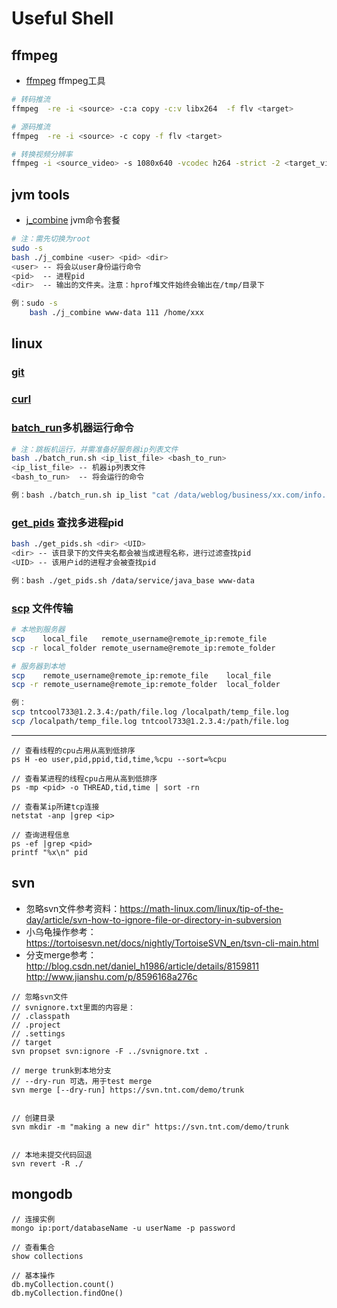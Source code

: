 # Useful Shell

## ffmpeg
+ [ffmpeg](https://www.ffmpeg.org/ffmpeg.html) ffmpeg工具
```bash
# 转码推流
ffmpeg  -re -i <source> -c:a copy -c:v libx264  -f flv <target>

# 源码推流
ffmpeg  -re -i <source> -c copy -f flv <target>

# 转换视频分辨率
ffmpeg -i <source_video> -s 1080x640 -vcodec h264 -strict -2 <target_video>
```

## jvm tools
+ [j_combine](https://github.com/tntcool733/useful-shell.tnt.com/blob/master/j_combine.sh) jvm命令套餐
```bash
# 注：需先切换为root
sudo -s 
bash ./j_combine <user> <pid> <dir>
<user> -- 将会以user身份运行命令
<pid>  -- 进程pid
<dir>  -- 输出的文件夹。注意：hprof堆文件始终会输出在/tmp/目录下

例：sudo -s
    bash ./j_combine www-data 111 /home/xxx
```

## linux

### [git](https://github.com/tntcool733/useful-shell.tnt.com/blob/master/git)

### [curl](https://github.com/tntcool733/useful-shell.tnt.com/blob/master/curl)


### [batch_run](https://github.com/tntcool733/useful-shell.tnt.com/blob/master/batch_run.sh)多机器运行命令
```bash
# 注：跳板机运行，并需准备好服务器ip列表文件
bash ./batch_run.sh <ip_list_file> <bash_to_run>
<ip_list_file> -- 机器ip列表文件
<bash_to_run>  -- 将会运行的命令

例：bash ./batch_run.sh ip_list "cat /data/weblog/business/xx.com/info.log |grep xxx"
```


### [get_pids](https://github.com/tntcool733/useful-shell.tnt.com/blob/master/get_pids.sh) 查找多进程pid
```bash
bash ./get_pids.sh <dir> <UID>
<dir> -- 该目录下的文件夹名都会被当成进程名称，进行过滤查找pid
<UID> -- 该用户id的进程才会被查找pid

例：bash ./get_pids.sh /data/service/java_base www-data
```

### [scp](http://www.runoob.com/linux/linux-comm-scp.html) 文件传输
```bash
# 本地到服务器
scp    local_file   remote_username@remote_ip:remote_file
scp -r local_folder remote_username@remote_ip:remote_folder 

# 服务器到本地
scp    remote_username@remote_ip:remote_file    local_file
scp -r remote_username@remote_ip:remote_folder  local_folder 

例：
scp tntcool733@1.2.3.4:/path/file.log /localpath/temp_file.log
scp /localpath/temp_file.log tntcool733@1.2.3.4:/path/file.log 
```

---
```
// 查看线程的cpu占用从高到低排序
ps H -eo user,pid,ppid,tid,time,%cpu --sort=%cpu

// 查看某进程的线程cpu占用从高到低排序
ps -mp <pid> -o THREAD,tid,time | sort -rn

// 查看某ip所建tcp连接
netstat -anp |grep <ip>

// 查询进程信息
ps -ef |grep <pid>
printf "%x\n" pid

```


## svn 
+ 忽略svn文件参考资料：https://math-linux.com/linux/tip-of-the-day/article/svn-how-to-ignore-file-or-directory-in-subversion
+ 小乌龟操作参考：https://tortoisesvn.net/docs/nightly/TortoiseSVN_en/tsvn-cli-main.html
+ 分支merge参考：http://blog.csdn.net/daniel_h1986/article/details/8159811  http://www.jianshu.com/p/8596168a276c
```
// 忽略svn文件
// svnignore.txt里面的内容是：
// .classpath
// .project
// .settings
// target
svn propset svn:ignore -F ../svnignore.txt .

// merge trunk到本地分支
// --dry-run 可选，用于test merge
svn merge [--dry-run] https://svn.tnt.com/demo/trunk


// 创建目录
svn mkdir -m "making a new dir" https://svn.tnt.com/demo/trunk


// 本地未提交代码回退
svn revert -R ./
```

## mongodb
```
// 连接实例
mongo ip:port/databaseName -u userName -p password

// 查看集合
show collections

// 基本操作
db.myCollection.count()
db.myCollection.findOne()
```
